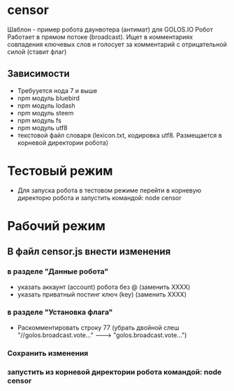 # censor
Шаблон - пример робота даунвотера (антимат) для GOLOS.IO
Робот Работает в прямом потоке (broadcast). Ищет в комментариях совпадения ключевых слов и голосует за комментарий с отрицательной силой (ставит флаг)
## Зависимости
* Требууется нода 7 и выше
* npm модуль bluebird
* npm модуль lodash
* npm модуль steem
* npm модуль fs
* npm модуль utf8
* текстовой файл словаря (lexicon.txt, кодировка utf8. Размещается в корневой директории робота)
# Тестовый режим
* Для запуска робота в тестовом режиме перейти в корневую директорю робота и запустить командой: node censor
# Рабочий режим
## В файл censor.js внести изменения
### в разделе "Данные робота"
* указать аккаунт (account) робота без @ (заменить XXXX)
* указать приватный постинг ключ (key) (заменить XXXX)
### в разделе "Установка флага"
* Раскомментировать строку 77 (убрать двойной слеш "//golos.broadcast.vote..." ---> "golos.broadcast.vote...")
### Сохранить изменения
### запустить из корневой директории робота командой: node censor
